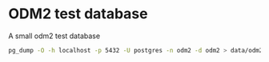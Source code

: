 # ODM2 test database

A small odm2 test database

```bash
pg_dump -O -h localhost -p 5432 -U postgres -n odm2 -d odm2 > data/odm2.sql
```
